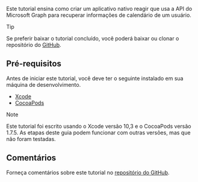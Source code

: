 <!-- markdownlint-disable MD002 MD041 -->

Este tutorial ensina como criar um aplicativo nativo reagir que usa a API do Microsoft Graph para recuperar informações de calendário de um usuário.

> [!TIP]
> Se preferir baixar o tutorial concluído, você poderá baixar ou clonar o repositório do [GitHub](https://github.com/microsoftgraph/msgraph-training-ios-objectivec).

## <a name="prerequisites"></a>Pré-requisitos

Antes de iniciar este tutorial, você deve ter o seguinte instalado em sua máquina de desenvolvimento.

- [Xcode](https://developer.apple.com/xcode/)
- [CocoaPods](https://cocoapods.org)

> [!NOTE]
> Este tutorial foi escrito usando o Xcode versão 10,3 e o CocoaPods versão 1.7.5. As etapas deste guia podem funcionar com outras versões, mas que não foram testadas.

## <a name="feedback"></a>Comentários

Forneça comentários sobre este tutorial no [repositório do GitHub](https://github.com/microsoftgraph/msgraph-training-ios-objectivec).
